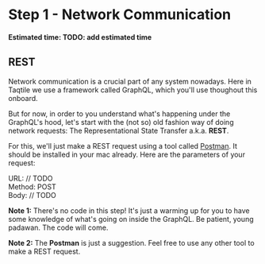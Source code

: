 # Step 1 - Network Communication
#### Estimated time: TODO: add estimated time

## REST
Network communication is a crucial part of any system nowadays. Here in Taqtile we use a framework called GraphQL, which you'll use thoughout this onboard.

But for now, in order to you understand what's happening under the GraphQL's hood, let's start with the (not so) old fashion way of doing network requests: The Representational State Transfer a.k.a. **REST**.

For this, we'll just make a REST request using a tool called [Postman](https://www.getpostman.com/). It should be installed in your mac already. Here are the parameters of your request:

URL: // TODO <br/>
Method: POST <br/>
Body: // TODO

**Note 1:** There's no code in this step! It's just a warming up for you to have some knowledge of what's going on inside the GraphQL. Be patient, young padawan. The code will come.

**Note 2:** The **Postman** is just a suggestion. Feel free to use any other tool to make a REST request.<br/>


